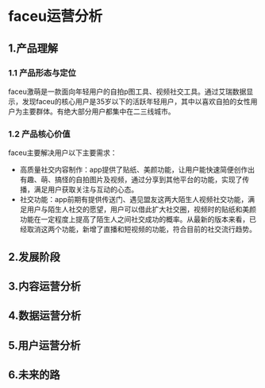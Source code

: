 # faceu运营分析



## 1.产品理解
### 1.1 产品形态与定位
faceu激萌是一款面向年轻用户的自拍p图工具、视频社交工具。通过艾瑞数据显示，发现faceu的核心用户是35岁以下的活跃年轻用户，其中以喜欢自拍的女性用户为主要群体。有绝大部分用户都集中在二三线城市。


### 1.2 产品核心价值
faceu主要解决用户以下主要需求：
* 高质量社交内容制作：app提供了贴纸、美颜功能，让用户能快速简便创作出有趣、萌、搞怪的自拍图片及视频，通过分享到其他平台的功能，实现了传播，满足用户获取关注与互动的心态。
* 社交功能：app前期有提供传送门、遇见盟友这两大陌生人视频社交功能，满足用户与陌生人社交的愿望，用户可以借此扩大社交圈，视频时的贴纸和美颜功能在一定程度上提高了陌生人之间社交成功的概率。从最新的版本来看，已经取消这两个功能，新增了直播和短视频的功能，符合目前的社交流行趋势。

## 2.发展阶段
## 3.内容运营分析
## 4.数据运营分析

## 5.用户运营分析
## 6.未来的路
